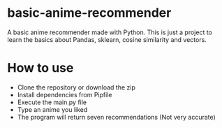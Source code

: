 # basic-anime-recommender
A basic anime recommender made with Python. This is just a project to learn the basics about Pandas, sklearn, cosine similarity and vectors.

# How to use
- Clone the repository or download the zip
- Install dependencies from Pipfile
- Execute the main.py file
- Type an anime you liked
- The program will return seven recommendations (Not very accurate)

